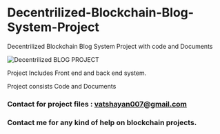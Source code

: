 # Decentrilized-Blockchain-Blog-System-Project
Decentrilized Blockchain Blog System Project with code and Documents

![Decentrilized BLOG PROJECT](https://user-images.githubusercontent.com/28294942/162241045-0f3089d0-ce66-4ec6-9af1-5b37389f5513.jpg)


Project Includes Front end and back end system.

Project consists Code and Documents

### Contact for project files : vatshayan007@gmail.com

### Contact me for any kind of help on blockchain projects.



